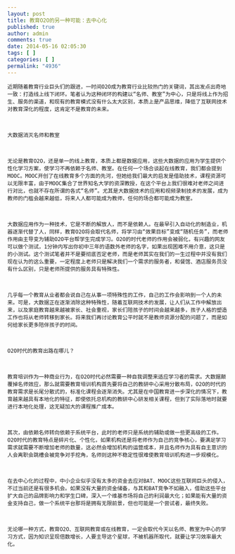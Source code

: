 ```yaml
---
layout: post
title: 教育O2O的另一种可能：去中心化
published: true
author: admin
comments: true
date: 2014-05-16 02:05:30
tags: [ ]
categories: [ ]
permalink: "4936"
---
```




  
    近期随着教育行业巨头们的跟进，一时间O2O成为教育行业比较热门的关键词，其出发点出奇地一致：打造线上线下闭环。笔者认为这种闭环的构建以“名师、教室”为中心，只是将线上作为招生、服务的渠道，和现有的教育模式没有什么太大区别，本质上是产品思维，降低了互联网技术对教育深化的程度，这肯定不是教育的未来。
  
  
  
    大数据消灭名师和教室
  
  
  
    无论是教育O2O，还是单一的线上教育，本质上都是数据应用，这些大数据的应用为学生提供个性化学习方案，使学习不再依赖于名师、教室。在任何一个场合谈起在线教育，我们都会提到MOOC。MOOC开创了在线教育多个方面的先河，但她给我们最大的启发是借助技术，课程资源可以无限丰富，由于MOOC集合了世界知名大学的资深教授，在这个平台上我们很难对老师之间进行对比，也就不存在所谓的各式“名师”。尤其是大数据技术的应用和视频录制技术的发展，成为教师的门槛会越来越低，将来人人都可能成为教师，任何的场合都可能成为教室。
  
  
  
    大数据应用作为一种技术，它是不断的解放人，而不是依赖人。在最早引入自动化的制造业，机器逐渐代替了人，同样，教育O2O将会取代名师，将学习由“效果目标”变成“随机任务”，而老师作用由主导变为辅助O2O平台帮学生完成学习。O2O的时代老师的作用会被弱化，有兴趣的网友可以做个测试，1分钟内写出你初中三年的语数外老师的名字，如果出现困难不用介意，这只是的小测试。这个测试笔者并不是要彻底否定老师，而是老师其实在我们的一生过程中并没有我们现在认为的这么重要，一定程度上老师只是解决我们一个需求的服务者，和餐馆、酒店服务员没有什么区别，只是老师所提供的服务具有特殊性。
  
  
  
    几乎每一个教育从业者都会说自己在从事一项特殊性的工作，自己的工作会影响到一个人的未来。可是，大数据正在逐渐消除这种特殊性，随着互联网技术的发展，让人们从工作中解放出来，以及家庭教育越来越被家长、社会重视，家长们陪孩子的时间会越来越多，孩子人格的塑造工作也将从老师转移到家长。将来我们再讨论教育公平时就不是教师资源分配的问题了，而是如何给家长更多陪伴孩子的时间。
  
  
  
    O2O时代的教育出路在哪儿？
  
  
  
    教育培训作为一种商业行为，在O2O时代必然需要一种自我调整来适应学习者的需求。大数据颠覆掉名师效应，那么就需要教育培训机构首先要将自己的教研中心采用分散布局，O2O的时代的教育需求是长尾分散式的，标准化课程会逐渐消失。尤其是在中国教育进一步深化的情况下，教育越来越具有本地化的特征，即使依托总机构的教研中心研发相关课程，但到了实际落地时就要进行本地化处理，这无疑加大的课程推广成本。
  
  
  
    其次，由依赖名师转向依赖于系统平台，此时的老师只是系统的辅助或做一些更高级的工作。O2O时代的教育特点是碎片化、个性化，如果机构还是将老师作为自己的竞争核心，要满足学习需求就需要不断增加老师的数量，这必然会增加机构的运营成本，并且名师作为具有自主意识的人会离职会跳槽会被竞争对手挖角，名师则这种不稳定性很难使教育培训机构进一步规模化。
  
  
  
    在去中心化的过程中，中小企业似乎没有太多的资金去应对BAT、MOOC这些互联网巨头的侵入，不过当前还是有很多机会。如果没有大量的资金储备，与其和BAT竞争不如融入，借助这些平台扩大自己的品牌影响力和学生口碑，深入一个维基市场将自己的利润最大化；如果能有大量的资金支持自己，做一个系统平台那将是拥有无限前景，但也可能是一个尝试者，最终失败。
  
  
  
    无论哪一种方式，教育O2O、互联网教育或在线教育，一定会取代今天以名师、教室为中心的学习方式，因为知识呈现倍数增长，人要主导这个星球，不被机器所取代，就要让学习效率最大化。
  
